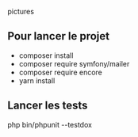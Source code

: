 pictures

## Pour lancer le projet

- composer install
- composer require symfony/mailer
- composer require encore
- yarn install

## Lancer les tests

php bin/phpunit --testdox


